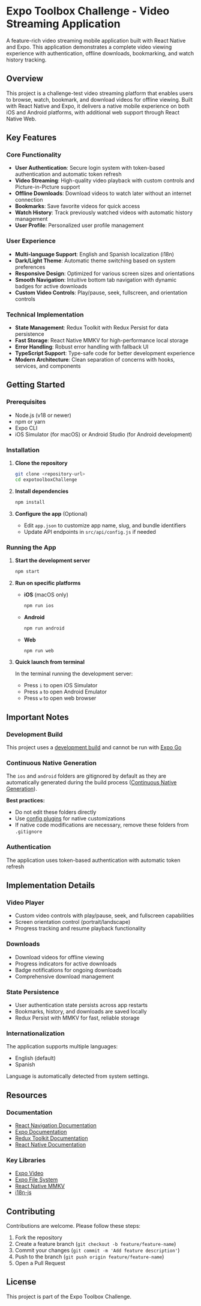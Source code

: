 # Expo Toolbox Challenge - Video Streaming Application

A feature-rich video streaming mobile application built with React Native and Expo. This application demonstrates a complete video viewing experience with authentication, offline downloads, bookmarking, and watch history tracking.

## Overview

This project is a challenge-test video streaming platform that enables users to browse, watch, bookmark, and download videos for offline viewing. Built with React Native and Expo, it delivers a native mobile experience on both iOS and Android platforms, with additional web support through React Native Web.

## Key Features

### Core Functionality
- **User Authentication**: Secure login system with token-based authentication and automatic token refresh
- **Video Streaming**: High-quality video playback with custom controls and Picture-in-Picture support
- **Offline Downloads**: Download videos to watch later without an internet connection
- **Bookmarks**: Save favorite videos for quick access
- **Watch History**: Track previously watched videos with automatic history management
- **User Profile**: Personalized user profile management

### User Experience
- **Multi-language Support**: English and Spanish localization (i18n)
- **Dark/Light Theme**: Automatic theme switching based on system preferences
- **Responsive Design**: Optimized for various screen sizes and orientations
- **Smooth Navigation**: Intuitive bottom tab navigation with dynamic badges for active downloads
- **Custom Video Controls**: Play/pause, seek, fullscreen, and orientation controls

### Technical Implementation
- **State Management**: Redux Toolkit with Redux Persist for data persistence
- **Fast Storage**: React Native MMKV for high-performance local storage
- **Error Handling**: Robust error handling with fallback UI
- **TypeScript Support**: Type-safe code for better development experience
- **Modern Architecture**: Clean separation of concerns with hooks, services, and components

## Getting Started

### Prerequisites

- Node.js (v18 or newer)
- npm or yarn
- Expo CLI
- iOS Simulator (for macOS) or Android Studio (for Android development)

### Installation

1. **Clone the repository**
   ```sh
   git clone <repository-url>
   cd expotoolboxChallenge
   ```

2. **Install dependencies**
   ```sh
   npm install
   ```

3. **Configure the app** (Optional)
   - Edit `app.json` to customize app name, slug, and bundle identifiers
   - Update API endpoints in `src/api/config.js` if needed

### Running the App

1. **Start the development server**
   ```sh
   npm start
   ```

2. **Run on specific platforms**

   - **iOS** (macOS only)
     ```sh
     npm run ios
     ```

   - **Android**
     ```sh
     npm run android
     ```

   - **Web**
     ```sh
     npm run web
     ```

3. **Quick launch from terminal**
   
   In the terminal running the development server:
   - Press `i` to open iOS Simulator
   - Press `a` to open Android Emulator
   - Press `w` to open web browser

## Important Notes

### Development Build
This project uses a [development build](https://docs.expo.dev/develop/development-builds/introduction/) and cannot be run with [Expo Go](https://expo.dev/go)

### Continuous Native Generation
The `ios` and `android` folders are gitignored by default as they are automatically generated during the build process ([Continuous Native Generation](https://docs.expo.dev/workflow/continuous-native-generation/)). 

**Best practices:**
- Do not edit these folders directly
- Use [config plugins](https://docs.expo.dev/config-plugins/) for native customizations
- If native code modifications are necessary, remove these folders from `.gitignore`

### Authentication
The application uses token-based authentication with automatic token refresh

## Implementation Details

### Video Player
- Custom video controls with play/pause, seek, and fullscreen capabilities
- Screen orientation control (portrait/landscape)
- Progress tracking and resume playback functionality

### Downloads
- Download videos for offline viewing
- Progress indicators for active downloads
- Badge notifications for ongoing downloads
- Comprehensive download management

### State Persistence
- User authentication state persists across app restarts
- Bookmarks, history, and downloads are saved locally
- Redux Persist with MMKV for fast, reliable storage

### Internationalization
The application supports multiple languages:
- English (default)
- Spanish

Language is automatically detected from system settings.

## Resources

### Documentation
- [React Navigation Documentation](https://reactnavigation.org/)
- [Expo Documentation](https://docs.expo.dev/)
- [Redux Toolkit Documentation](https://redux-toolkit.js.org/)
- [React Native Documentation](https://reactnative.dev/)

### Key Libraries
- [Expo Video](https://docs.expo.dev/versions/latest/sdk/video/)
- [Expo File System](https://docs.expo.dev/versions/latest/sdk/filesystem/)
- [React Native MMKV](https://github.com/mrousavy/react-native-mmkv)
- [i18n-js](https://github.com/fnando/i18n)

## Contributing

Contributions are welcome. Please follow these steps:

1. Fork the repository
2. Create a feature branch (`git checkout -b feature/feature-name`)
3. Commit your changes (`git commit -m 'Add feature description'`)
4. Push to the branch (`git push origin feature/feature-name`)
5. Open a Pull Request

## License

This project is part of the Expo Toolbox Challenge.
